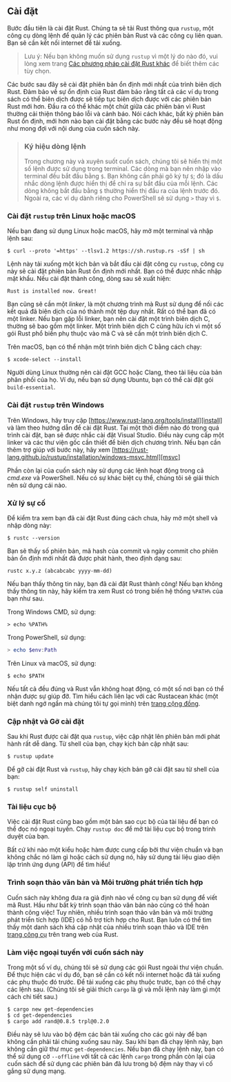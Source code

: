 ## Cài đặt

Bước đầu tiên là cài đặt Rust. Chúng ta sẽ tải Rust thông qua `rustup`, một công cụ dòng lệnh để quản lý các phiên bản Rust và các công cụ liên quan. Bạn sẽ cần kết nối internet để tải xuống.

> Lưu ý: Nếu bạn không muốn sử dụng `rustup` vì một lý do nào đó, vui lòng xem trang [Các phương pháp cài đặt Rust khác][otherinstall] để biết thêm các tùy chọn.

Các bước sau đây sẽ cài đặt phiên bản ổn định mới nhất của trình biên dịch Rust. Đảm bảo về sự ổn định của Rust đảm bảo rằng tất cả các ví dụ trong sách có thể biên dịch được sẽ tiếp tục biên dịch được với các phiên bản Rust mới hơn. Đầu ra có thể khác một chút giữa các phiên bản vì Rust thường cải thiện thông báo lỗi và cảnh báo. Nói cách khác, bất kỳ phiên bản Rust ổn định, mới hơn nào bạn cài đặt bằng các bước này đều sẽ hoạt động như mong đợi với nội dung của cuốn sách này.

> ### Ký hiệu dòng lệnh
>
> Trong chương này và xuyên suốt cuốn sách, chúng tôi sẽ hiển thị một số lệnh được sử dụng trong terminal. Các dòng mà bạn nên nhập vào terminal đều bắt đầu bằng `$`. Bạn không cần phải gõ ký tự `$`; đó là dấu nhắc dòng lệnh được hiển thị để chỉ ra sự bắt đầu của mỗi lệnh. Các dòng không bắt đầu bằng `$` thường hiển thị đầu ra của lệnh trước đó. Ngoài ra, các ví dụ dành riêng cho PowerShell sẽ sử dụng `>` thay vì `$`.

### Cài đặt `rustup` trên Linux hoặc macOS

Nếu bạn đang sử dụng Linux hoặc macOS, hãy mở một terminal và nhập lệnh sau:

```console
$ curl --proto '=https' --tlsv1.2 https://sh.rustup.rs -sSf | sh
```

Lệnh này tải xuống một kịch bản và bắt đầu cài đặt công cụ `rustup`, công cụ này sẽ cài đặt phiên bản Rust ổn định mới nhất. Bạn có thể được nhắc nhập mật khẩu. Nếu cài đặt thành công, dòng sau sẽ xuất hiện:

```text
Rust is installed now. Great!
```

Bạn cũng sẽ cần một _linker_, là một chương trình mà Rust sử dụng để nối các kết quả đã biên dịch của nó thành một tệp duy nhất. Rất có thể bạn đã có một linker. Nếu bạn gặp lỗi linker, bạn nên cài đặt một trình biên dịch C, thường sẽ bao gồm một linker. Một trình biên dịch C cũng hữu ích vì một số gói Rust phổ biến phụ thuộc vào mã C và sẽ cần một trình biên dịch C.

Trên macOS, bạn có thể nhận một trình biên dịch C bằng cách chạy:

```console
$ xcode-select --install
```

Người dùng Linux thường nên cài đặt GCC hoặc Clang, theo tài liệu của bản phân phối của họ. Ví dụ, nếu bạn sử dụng Ubuntu, bạn có thể cài đặt gói `build-essential`.

### Cài đặt `rustup` trên Windows

Trên Windows, hãy truy cập [https://www.rust-lang.org/tools/install][install] và làm theo hướng dẫn để cài đặt Rust. Tại một thời điểm nào đó trong quá trình cài đặt, bạn sẽ được nhắc cài đặt Visual Studio. Điều này cung cấp một linker và các thư viện gốc cần thiết để biên dịch chương trình. Nếu bạn cần thêm trợ giúp với bước này, hãy xem [https://rust-lang.github.io/rustup/installation/windows-msvc.html][msvc]

Phần còn lại của cuốn sách này sử dụng các lệnh hoạt động trong cả _cmd.exe_ và PowerShell. Nếu có sự khác biệt cụ thể, chúng tôi sẽ giải thích nên sử dụng cái nào.

### Xử lý sự cố

Để kiểm tra xem bạn đã cài đặt Rust đúng cách chưa, hãy mở một shell và nhập dòng này:

```console
$ rustc --version
```

Bạn sẽ thấy số phiên bản, mã hash của commit và ngày commit cho phiên bản ổn định mới nhất đã được phát hành, theo định dạng sau:

```text
rustc x.y.z (abcabcabc yyyy-mm-dd)
```

Nếu bạn thấy thông tin này, bạn đã cài đặt Rust thành công! Nếu bạn không thấy thông tin này, hãy kiểm tra xem Rust có trong biến hệ thống `%PATH%` của bạn như sau.

Trong Windows CMD, sử dụng:

```console
> echo %PATH%
```

Trong PowerShell, sử dụng:

```powershell
> echo $env:Path
```

Trên Linux và macOS, sử dụng:

```console
$ echo $PATH
```

Nếu tất cả đều đúng và Rust vẫn không hoạt động, có một số nơi bạn có thể nhận được sự giúp đỡ. Tìm hiểu cách liên lạc với các Rustacean khác (một biệt danh ngớ ngẩn mà chúng tôi tự gọi mình) trên [trang cộng đồng][community].

### Cập nhật và Gỡ cài đặt

Sau khi Rust được cài đặt qua `rustup`, việc cập nhật lên phiên bản mới phát hành rất dễ dàng. Từ shell của bạn, chạy kịch bản cập nhật sau:

```console
$ rustup update
```

Để gỡ cài đặt Rust và `rustup`, hãy chạy kịch bản gỡ cài đặt sau từ shell của bạn:

```console
$ rustup self uninstall
```

### Tài liệu cục bộ

Việc cài đặt Rust cũng bao gồm một bản sao cục bộ của tài liệu để bạn có thể đọc nó ngoại tuyến. Chạy `rustup doc` để mở tài liệu cục bộ trong trình duyệt của bạn.

Bất cứ khi nào một kiểu hoặc hàm được cung cấp bởi thư viện chuẩn và bạn không chắc nó làm gì hoặc cách sử dụng nó, hãy sử dụng tài liệu giao diện lập trình ứng dụng (API) để tìm hiểu!

### Trình soạn thảo văn bản và Môi trường phát triển tích hợp

Cuốn sách này không đưa ra giả định nào về công cụ bạn sử dụng để viết mã Rust. Hầu như bất kỳ trình soạn thảo văn bản nào cũng có thể hoàn thành công việc! Tuy nhiên, nhiều trình soạn thảo văn bản và môi trường phát triển tích hợp (IDE) có hỗ trợ tích hợp cho Rust. Bạn luôn có thể tìm thấy một danh sách khá cập nhật của nhiều trình soạn thảo và IDE trên [trang công cụ][tools] trên trang web của Rust.

### Làm việc ngoại tuyến với cuốn sách này

Trong một số ví dụ, chúng tôi sẽ sử dụng các gói Rust ngoài thư viện chuẩn. Để thực hiện các ví dụ đó, bạn sẽ cần có kết nối internet hoặc đã tải xuống các phụ thuộc đó trước. Để tải xuống các phụ thuộc trước, bạn có thể chạy các lệnh sau. (Chúng tôi sẽ giải thích `cargo` là gì và mỗi lệnh này làm gì một cách chi tiết sau.)

```console
$ cargo new get-dependencies
$ cd get-dependencies
$ cargo add rand@0.8.5 trpl@0.2.0
```

Điều này sẽ lưu vào bộ đệm các bản tải xuống cho các gói này để bạn không cần phải tải chúng xuống sau này. Sau khi bạn đã chạy lệnh này, bạn không cần giữ thư mục `get-dependencies`. Nếu bạn đã chạy lệnh này, bạn có thể sử dụng cờ `--offline` với tất cả các lệnh `cargo` trong phần còn lại của cuốn sách để sử dụng các phiên bản đã lưu trong bộ đệm này thay vì cố gắng sử dụng mạng.

[otherinstall]: https://forge.rust-lang.org/infra/other-installation-methods.html
[install]: https://www.rust-lang.org/tools/install
[msvc]: https://rust-lang.github.io/rustup/installation/windows-msvc.html
[community]: https://www.rust-lang.org/community
[tools]: https://www.rust-lang.org/tools
